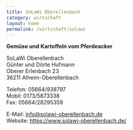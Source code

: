 ```yaml
---
title: SoLaWi Oberellenbach
category: wirtschaft
layout: home
permalink: /wirtschaft/solawi
---
```

**Gemüse und Kartoffeln vom Pferdeacker**

SoLaWi Oberellenbach  
Günter und Dörte Hufmann  
Oberer Erlenbach 23  
36211 Alheim-Oberellenbach  

Telefon: 05664/938797  
Mobil: 0173/5873338  
Fax: 05664/28295359  

E-Mail: info@solawi-oberellenbach.de  
Website: <https://www.solawi-oberellenbach.de/>